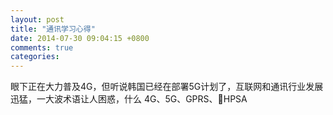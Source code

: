 ```yaml
---
layout: post
title: "通讯学习心得"
date: 2014-07-30 09:04:15 +0800
comments: true
categories: 
---
```

眼下正在大力普及4G，但听说韩国已经在部署5G计划了，互联网和通讯行业发展迅猛，一大波术语让人困惑，什么 4G、5G、GPRS、HPSA